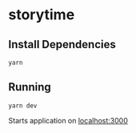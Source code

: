 # storytime

## Install Dependencies

`yarn`

## Running

`yarn dev`

Starts application on [localhost:3000](http://localhost:3000)
